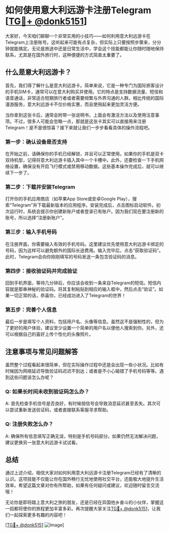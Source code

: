 # 如何使用意大利远游卡注册Telegram [[TG💪+ @donk5151](https://t.me/s/donk5151)]

大家好，今天咱们聊聊一个非常实用的小技巧——如何利用意大利远游卡在Telegram上注册账号。这听起来可能有点复杂，但实际上只要按照步骤来，分分钟就能搞定。无论是旅途中还是日常生活中，学会这个技能都能让你随时随地保持联系，尤其是在国外旅行时，这种便捷的方式简直太重要了。

## 什么是意大利远游卡？

首先，我们得了解什么是意大利远游卡。简单来说，它是一种专门为国际旅客设计的手机SIM卡，通常可以在意大利购买并使用。它的特点是支持数据流量、短信和语音通话，非常适合短期旅行者或者需要频繁与外界沟通的人群。相比传统的国际漫游服务，意大利远游卡不仅价格实惠，而且使用起来更加灵活方便。

当你拿到这张卡后，通常会附带一张说明书，上面会有激活方法以及使用注意事项。不过，很多人可能会忽略一点，那就是这张卡其实可以直接用来注册Telegram！是不是很惊喜？接下来就让我们一步步看看具体的操作流程吧。

### 第一步：确认设备是否支持

在开始之前，请确保你的手机已经解锁，并且可以正常使用。如果你的手机是双卡双待机型，记得将意大利远游卡插入其中一个卡槽中。此外，还要检查一下手机网络设置，确保没有开启飞行模式或禁用移动数据。这些基本操作完成后，就可以继续下一步了。

### 第二步：下载并安装Telegram

打开你的手机应用商店（如苹果App Store或安卓Google Play），搜索“Telegram”并下载最新版本的应用程序。安装完成后，点击图标启动软件。初次运行时，系统会提示你创建新账户或者登录已有账户。因为我们现在要注册新的账号，所以选择“注册新账户”。

### 第三步：输入手机号码

在注册界面，你需要输入有效的手机号码。这里建议优先使用意大利远游卡绑定的号码，因为这样可以避免额外的国际长途费用。输入完毕后，点击“获取验证码”。此时，Telegram会向你刚刚填写的号码发送一条包含验证码的消息。

### 第四步：接收验证码并完成验证

回到手机界面，等待几分钟后，你应该会收到一条来自Telegram的短信。短信内容就是那串神秘的验证码。将其复制粘贴到相应的输入框中，然后点击“验证”。如果一切正常的话，恭喜你，已经成功进入了Telegram的世界！

### 第五步：完善个人信息

最后一步是填写个人资料，包括用户名、头像等信息。虽然这不是强制性的，但为了更好的用户体验，建议至少设置一个简单的用户名以便他人搜索到你。另外，还可以根据自己的喜好上传个性化的头像照片。

## 注意事项与常见问题解答

虽然整个过程看起来很简单，但在实际操作过程中还是会出现一些小状况。比如有时候因为网络延迟导致验证码迟迟不到达；或者是不小心输错了手机号码等等。遇到这些问题该怎么办呢？

### Q: 如果长时间未收到验证码怎么办？
A: 首先检查手机信号是否良好，有时候弱信号会导致消息延迟甚至丢失。其次可以尝试重新发送验证码，或者直接联系客服寻求帮助。

### Q: 注册失败怎么办？
A: 确保所有信息填写正确无误，特别是手机号码部分。如果仍然无法解决问题，建议更换另一张意大利远游卡试试看。

## 总结

通过上述介绍，相信大家对如何利用意大利远游卡注册Telegram已经有了清晰的认识。这项技能不仅能让你在国外畅行无忧地使用社交平台，还能极大地提升生活效率。希望这篇文章对你有所帮助，如果有任何疑问或建议，欢迎随时留言交流哦！

无论你是即将踏上意大利之旅的朋友，还是已经在异国他乡奋斗的小伙伴，掌握这一招都将使你的旅程更加丰富多彩。再次提醒大家关注[TG💪+ @donk5151](https://t.me/s/donk5151)，让我们一起探索更多有趣的内容吧！

[[TG💪+ @donk5151](https://t.me/s/donk5151) ![Image](https://i.postimg.cc/rwNCRYN7/Snipaste-2025-04-30-17-27-05.png)]
